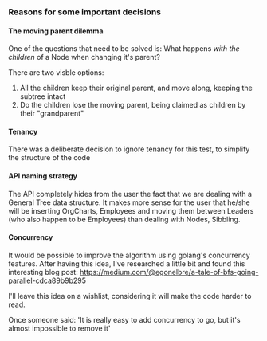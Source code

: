 ### Reasons for some important decisions

#### The moving parent dilemma
One of the questions that need to be solved is: What happens *with the children* of a Node when changing it's parent?

There are two visble options:
1. All the children keep their original parent, and move along, keeping the subtree intact
2. Do the children lose the moving parent, being claimed as children by their "grandparent"

#### Tenancy
There was a deliberate decision to ignore tenancy for this test, to simplify the structure of the code

#### API naming strategy
The API completely hides from the user the fact that we are dealing with a General Tree data structure. 
It makes more sense for the user that he/she will be inserting OrgCharts, Employees and moving them between Leaders (who also happen to be Employees) than dealing with Nodes, Sibbling.

#### Concurrency
It would be possible to improve the algorithm using golang's concurrency features. 
After having this idea, I've researched a little bit and found this interesting blog post: https://medium.com/@egonelbre/a-tale-of-bfs-going-parallel-cdca89b9b295 

I'll leave this idea on a wishlist, considering it will make the code harder to read.

Once someone said: 'It is really easy to add concurrency to go, but it's almost impossible to remove it'